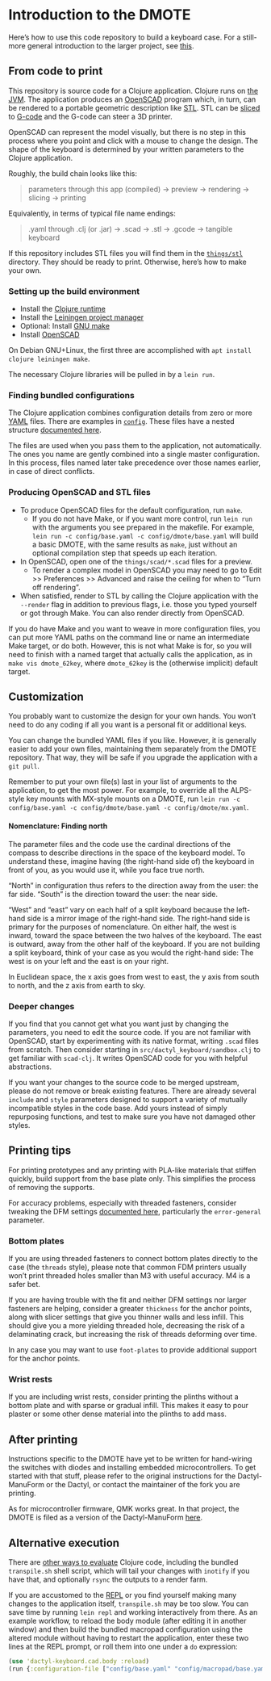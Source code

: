 # Introduction to the DMOTE

Here’s how to use this code repository to build a keyboard case.
For a still-more general introduction to the larger project, see
[this](http://viktor.eikman.se/article/the-dmote/).

## From code to print

This repository is source code for a Clojure application. Clojure runs on
[the JVM](https://en.wikipedia.org/wiki/Java_(software_platform)). The
application produces an [OpenSCAD](http://www.openscad.org/) program which,
in turn, can be rendered to a portable geometric description like
[STL](https://en.wikipedia.org/wiki/STL_(file_format)). STL can be
[sliced](https://en.wikipedia.org/wiki/Slicer_(3D_printing)) to
[G-code](https://en.wikipedia.org/wiki/G-code) and the G-code can
steer a 3D printer.

OpenSCAD can represent the model visually, but there is no step in this process
where you point and click with a mouse to change the design. The shape of the
keyboard is determined by your written parameters to the Clojure application.

Roughly, the build chain looks like this:

> parameters through this app (compiled) → preview → rendering → slicing → printing

Equivalently, in terms of typical file name endings:

> .yaml through .clj (or .jar) → .scad → .stl → .gcode → tangible keyboard

If this repository includes STL files you will find them in the
[`things/stl`](../things/) directory. They should be ready to print. Otherwise,
here’s how to make your own.

### Setting up the build environment

* Install the [Clojure runtime](https://clojure.org)
* Install the [Leiningen project manager](http://leiningen.org/)
* Optional: Install [GNU make](https://www.gnu.org/software/make/)
* Install [OpenSCAD](http://www.openscad.org/)

On Debian GNU+Linux, the first three are accomplished with
`apt install clojure leiningen make`.

The necessary Clojure libraries will be pulled in by a `lein run`.

### Finding bundled configurations

The Clojure application combines configuration details from zero or more
[YAML](https://en.wikipedia.org/wiki/YAML) files. There are examples in
[`config`](config/). These files have a nested structure
[documented here](options-main.md).

The files are used when you pass them to the application, not automatically.
The ones you name are gently combined into a single master configuration. In
this process, files named later take precedence over those names earlier, in
case of direct conflicts.

### Producing OpenSCAD and STL files

* To produce OpenSCAD files for the default configuration, run `make`.
  * If you do not have Make, or if you want more control, run `lein run` with
    the arguments you see prepared in the makefile. For example,
    `lein run -c config/base.yaml -c config/dmote/base.yaml` will
    build a basic DMOTE, with the same results as `make`, just
    without an optional compilation step that speeds up each iteration.
* In OpenSCAD, open one of the `things/scad/*.scad` files for a preview.
  * To render a complex model in OpenSCAD you may need to go to Edit >>
    Preferences >> Advanced and raise the ceiling for when to “Turn off
    rendering”.
* When satisfied, render to STL by calling the Clojure application with the
  `--render` flag in addition to previous flags, i.e. those you typed yourself
  or got through Make. You can also render directly from OpenSCAD.

If you do have Make and you want to weave in more configuration files, you can
put more YAML paths on the command line or name an intermediate Make target, or
do both. However, this is not what Make is for, so you will need to finish with
a named target that actually calls the application, as in `make vis
dmote_62key`, where `dmote_62key` is the (otherwise implicit) default target.

## Customization

You probably want to customize the design for your own hands. You won’t need
to do any coding if all you want is a personal fit or additional keys.

You can change the bundled YAML files if you like. However, it is generally
easier to add your own files, maintaining them separately from the DMOTE
repository. That way, they will be safe if you upgrade the application with a
`git pull`.

Remember to put your own file(s) last in your list of arguments to the
application, to get the most power. For example, to override all the ALPS-style
key mounts with MX-style mounts on a DMOTE, run `lein run -c config/base.yaml
-c config/dmote/base.yaml -c config/dmote/mx.yaml`.

#### Nomenclature: Finding north

The parameter files and the code use the cardinal directions of the compass
to describe directions in the space of the keyboard model. To understand these,
imagine having (the right-hand side of) the keyboard in front of you, as you
would use it, while you face true north.

“North” in configuration thus refers to the direction away from the user: the
far side. “South” is the direction toward the user: the near side.

“West” and “east” vary on each half of a split keyboard because the left-hand
side is a mirror image of the right-hand side. The right-hand side is primary
for the purposes of nomenclature. On either half, the west is inward, toward
the space between the two halves of the keyboard. The east is outward, away
from the other half of the keyboard. If you are not building a split keyboard,
think of your case as you would the right-hand side: The west is on your left
and the east is on your right.

In Euclidean space, the x axis goes from west to east, the y axis from
south to north, and the z axis from earth to sky.

### Deeper changes

If you find that you cannot get what you want just by changing the parameters,
you need to edit the source code. If you are not familiar with OpenSCAD, start
by experimenting with its native format, writing `.scad` files from scratch.
Then consider starting in `src/dactyl_keyboard/sandbox.clj` to get familiar
with `scad-clj`. It writes OpenSCAD code for you with helpful abstractions.

If you want your changes to the source code to be merged upstream, please do
not remove or break existing features. There are already several `include` and
`style` parameters designed to support a variety of mutually incompatible
styles in the code base. Add yours instead of simply repurposing functions,
and test to make sure you have not damaged other styles.

## Printing tips

For printing prototypes and any printing with PLA-like materials that stiffen
quickly, build support from the base plate only. This simplifies the process
of removing the supports.

For accuracy problems, especially with threaded fasteners, consider tweaking
the DFM settings [documented here](options-main.md), particularly the
`error-general` parameter.

### Bottom plates

If you are using threaded fasteners to connect bottom plates directly to the
case (the `threads` style), please note that common FDM printers usually won’t
print threaded holes smaller than M3 with useful accuracy. M4 is a safer bet.

If you are having trouble with the fit and neither DFM settings nor larger
fasteners are helping, consider a greater `thickness` for the anchor points,
along with slicer settings that give you thinner walls and less infill. This
should give you a more yielding threaded hole, decreasing the risk of a
delaminating crack, but increasing the risk of threads deforming over time.

In any case you may want to use `foot-plates` to provide additional support for
the anchor points.

### Wrist rests

If you are including wrist rests, consider printing the plinths without a
bottom plate and with sparse or gradual infill. This makes it easy to pour
plaster or some other dense material into the plinths to add mass.

## After printing

Instructions specific to the DMOTE have yet to be written for hand-wiring the
switches with diodes and installing embedded microcontrollers. To get started
with that stuff, please refer to the original instructions for the
Dactyl-ManuForm or the Dactyl, or contact the maintainer of the fork you
are printing.

As for microcontroller firmware, QMK works great. In that project, the DMOTE
is filed as a version of the Dactyl-ManuForm
[here](https://github.com/qmk/qmk_firmware/tree/master/keyboards/handwired/dactyl_manuform/dmote).

## Alternative execution

There are [other ways to evaluate](http://stackoverflow.com/a/28213489)
Clojure code, including the bundled `transpile.sh` shell script, which will
tail your changes with `inotify` if you have that, and optionally `rsync` the
outputs to a render farm.

If you are accustomed to the
[REPL](https://clojure.org/guides/repl/introduction) or you find yourself
making many changes to the application itself, `transpile.sh` may be too slow.
You can save time by running `lein repl` and working interactively from there.
As an example workflow, to reload the body module (after editing it in another
window) and then build the bundled macropad configuration using the altered
module without having to restart the application, enter these two lines at the
REPL prompt, or roll them into one under a `do` expression:

```clojure
(use 'dactyl-keyboard.cad.body :reload)
(run {:configuration-file ["config/base.yaml" "config/macropad/base.yaml"]})
```
